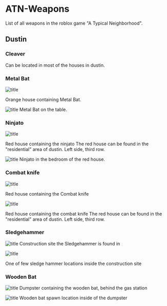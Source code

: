 # ATN-Weapons
List of all weapons in the roblox game "A Typical Neighborhood".

## Dustin


### Cleaver
Can be located in most of the houses in dustin.


### Metal Bat
![title](./assets/Orange%20house.png "Orange house containing the metal bat")

Orange house containing Metal Bat.

![title](./assets/Metal%20bat.png "Metal Bat on table")
Metal Bat on the table.


### Ninjato
![title](./assets/Red%20house.png "Red house containing the Ninjato")

Red house containing the ninjato
The red house can be found in the "residential" area of dustin. Left side, third row.

![title](./assets/Ninjato.png "Ninjato in the bedroom of the red house")
Ninjato in the bedroom of the red house.


### Combat knife
![title](./assets/Red%20house.png "Red house containing the Kunai")

Red house containing the Combat knife

![title](./assets/Combat%20knife.png "Combat knife in the bedroom of the red house")

Red house containing the combat knife
The red house can be found in the "residential" area of dustin. Left side, third row.


### Sledgehammer

![title](./assets/Construction%20site.png "Construction site containing the sledge hammer")
Construction site the Sledgehammer is found in

![title](./assets/Sledgehammer.png "One of few Sledgehammer locations")

One of few sledge hammer locations inside the construction site


### Wooden Bat

![title](./assets/Dumpster.png "Dumpster containing the wooden bat")
Dumpster containing the wooden bat, behind the gas station

![title](./assets/Wooden%20bat.png "Wooden bat spawn location")
Wooden bat spawn location inside of the dumpster